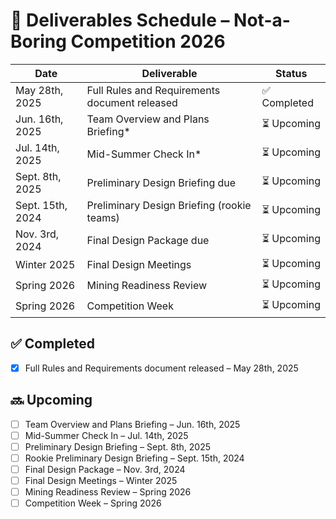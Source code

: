 # 📅 Deliverables Schedule – Not-a-Boring Competition 2026

| Date              | Deliverable                                     | Status        |
|-------------------|--------------------------------------------------|----------------|
| May 28th, 2025    | Full Rules and Requirements document released    | ✅ Completed   |
| Jun. 16th, 2025   | Team Overview and Plans Briefing*                | ⏳ Upcoming    |
| Jul. 14th, 2025   | Mid-Summer Check In*                             | ⏳ Upcoming    |
| Sept. 8th, 2025   | Preliminary Design Briefing due                  | ⏳ Upcoming    |
| Sept. 15th, 2024  | Preliminary Design Briefing (rookie teams)       | ⏳ Upcoming    |
| Nov. 3rd, 2024    | Final Design Package due                         | ⏳ Upcoming    |
| Winter 2025       | Final Design Meetings                            | ⏳ Upcoming    |
| Spring 2026       | Mining Readiness Review                          | ⏳ Upcoming    |
| Spring 2026       | Competition Week                                 | ⏳ Upcoming    |

## ✅ Completed
- [x] Full Rules and Requirements document released – May 28th, 2025

## 🔜 Upcoming
- [ ] Team Overview and Plans Briefing – Jun. 16th, 2025
- [ ] Mid-Summer Check In – Jul. 14th, 2025
- [ ] Preliminary Design Briefing – Sept. 8th, 2025
- [ ] Rookie Preliminary Design Briefing – Sept. 15th, 2024
- [ ] Final Design Package – Nov. 3rd, 2024
- [ ] Final Design Meetings – Winter 2025
- [ ] Mining Readiness Review – Spring 2026
- [ ] Competition Week – Spring 2026
